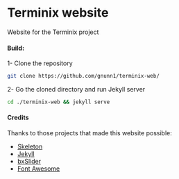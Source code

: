 # Terminix website
Website for the Terminix project

#### Build:
1- Clone the repository 
```bash
git clone https://github.com/gnunn1/terminix-web/
```
2- Go the cloned directory and run Jekyll server
```bash
cd ./terminix-web && jekyll serve
```

#### Credits
Thanks to those projects that made this website possible:
- [Skeleton](http://getskeleton.com/)
- [Jekyll](https://jekyllrb.com/)
- [bxSlider](http://bxslider.com/)
- [Font Awesome](http://fontawesome.io/)
